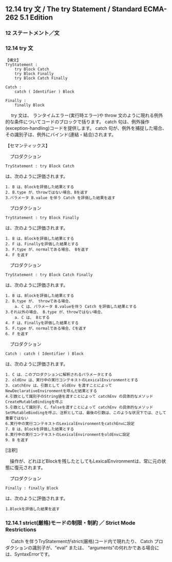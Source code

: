 12.14 try 文 / The try Statement / Standard ECMA-262 5.1 Edition
----------------------------------------------------------------

### 12 ステートメント／文

### 12.14 try 文

    【構文】
    TryStatement :
        try Block Catch
        try Block Finally
        try Block Catch Finally

    Catch :
        catch ( Identifier ) Block

    Finally :
        finally Block

　 try 文は、 ランタイムエラー(実行時エラー)や throw 文のように現れる例外的な条件についてコードのブロックで括ります。 catch 句は、例外操作(exception-handling)コードを提供します。 catch 句が、例外を捕捉した場合、その識別子は、例外にバインド(連結・結合)されます。

【セマンティックス】

　プロダクション

    TryStatement : try Block Catch

は、次のように評価されます。

    1. B は、Blockを評価した結果とする
    2. B.type が、throwではない場合、Bを返す
    3.パラメータ B.value を伴う Catch を評価した結果を返す

　プロダクション

    TryStatement : try Block Finally

は、次のように評価されます。

    1. B は、Blockを評価した結果とする
    2. F は、Finallyを評価した結果とする
    3. F.type が、normalである場合、 Bを返す
    4. F を返す

　プロダクション

    TryStatement : try Block Catch Finally

は、次のように評価されます。

    1. B は、Blockを評価した結果とする
    2. B.type が、 throwである場合、
        a. C は、パラメータ B.valueを伴う Catch を評価した結果とする
    3.それ以外の場合、 B.type が、throwではない場合、
        a. C は、 Bとする
    4. F は、Finallyを評価した結果とする
    5. F.type が、normalである場合、Cを返す
    6. F を返す

　プロダクション

    Catch : catch ( Identifier ) Block

は、次のように評価されます。

    1. C は、このプロダクションに解釈されるパラメータとする
    2. oldEnv は、実行中の実行コンテキストのLexicalEnvironmentとする
    3. catchEnv は、引数として oldEnv を渡すことによってNewDeclarativeEnvironmentを呼んだ結果とする
    4.引数として識別子のString値を渡すことによって catchEnv の具体的なメソッドCreateMutableBindingを呼ぶ
    5.引数として識別子、C、falseを渡すことによって catchEnv の具体的なメソッドSetMutableBindingを呼ぶ、注釈としては、最後の引数は、このような状況下では、さして重要ではない
    6.実行中の実行コンテキストのLexicalEnvironmentをcatchEnvに設定
    7. B は、Blockを評価した結果とする
    8.実行中の実行コンテキストのLexicalEnvironmentをoldEnvに設定
    9. B を返す

[注釈]

　操作が、どれほどBlockを残したとしてもLexicalEnvironmentは、常に元の状態に復元されます。

　プロダクション

    Finally : finally Block

は、次のように評価されます。

    1.Blockを評価した結果を返す

### 12.14.1 strict(厳格)モードの制限・制約 ／ Strict Mode Restrictions

　 Catch を伴うTryStatementがstrict(厳格)コード内で現れたり、 Catch プロダクションの識別子が、“eval” または、 “arguments”の何れかである場合には、SyntaxErrorです。
